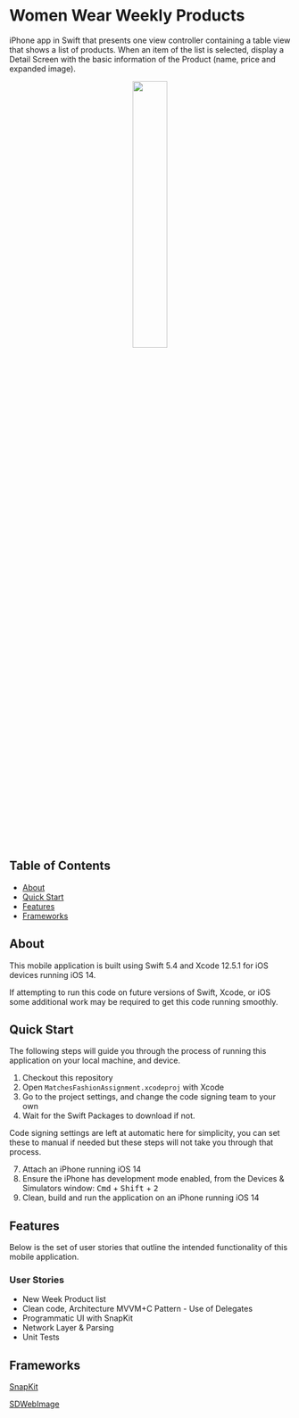 # Women Wear Weekly Products

iPhone app in Swift that presents one view controller containing a table view that shows a list of products. When an item of the list is selected, display a Detail Screen with the basic information of the Product (name, price and expanded image).

<p align="center">
  <img width=35% src="https://github.com/Raphzz/MatchesFashionAssignment/ProductList.png" />
</p>

## Table of Contents

- [About](#about)
- [Quick Start](#quick-start)
- [Features](#features)
- [Frameworks](#Frameworks)

## About

This mobile application is built using Swift 5.4 and Xcode 12.5.1 for iOS devices running iOS 14.

If attempting to run this code on future versions of Swift, Xcode, or iOS some additional work may be required to get this code running smoothly.

## Quick Start

The following steps will guide you through the process of running this application on your local machine, and device.

1. Checkout this repository
2. Open `MatchesFashionAssignment.xcodeproj` with Xcode
3. Go to the project settings, and change the code signing team to your own
4. Wait for the Swift Packages to download if not.

Code signing settings are left at automatic here for simplicity, you can set these to manual if needed but these steps will not take you through that process.

7. Attach an iPhone running iOS 14
8. Ensure the iPhone has development mode enabled, from the Devices & Simulators window: <kbd>Cmd</kbd> + <kbd>Shift</kbd> + <kbd>2</kbd>
9. Clean, build and run the application on an iPhone running iOS 14

## Features

Below is the set of user stories that outline the intended functionality of this mobile application.

### User Stories
- New Week Product list
- Clean code, Architecture MVVM+C Pattern - Use of Delegates
- Programmatic UI with SnapKit
- Network Layer & Parsing
- Unit Tests

## Frameworks

[SnapKit](http://snapkit.io)

[SDWebImage](https://github.com/SDWebImage/SDWebImage)
